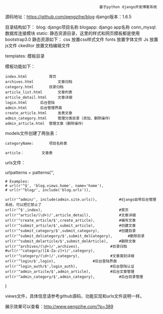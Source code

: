 
                                               基于python django开发博客系统
源码地址：https://github.com/pengzihe/blog
django版本：1.6.5

目录结构如下：
blog:  				django项目名称
blogapp:  			django app名称
conn_mysql:  			数据库连接模块
static: 			静态资源目录，这里的样式和网页模板都是使用bootstrap3.0
静态资源如下： 
css    				放置css样式文件
fonts  				放置字体文件
Js				放置js文件
ckeditor 			放置文档编辑文件

templates: 模板目录

模板功能如下：

	index.html     		首页 	 
	archives.html           文章归档 
	category.html 		目录归档
	article_list.html       文章列表
	article_detail.html  	文章详细
	login.html		后台登陆    
	admin.html 		后台管理界面
	create_article.html  	发表文章
	admin_category.html  	管理分类目录（添加、删除操作）
	admin_article.html 	管理文章（删除操作）
	
models文件创建了两张表：

	categoryName: 		项目名称表
	
	article： 		文章表

urls文件：


urlpatterns = patterns('',

    # Examples:
    # url(r'^$', 'blog.views.home', name='home'),
    # url(r'^blog/', include('blog.urls')),

    url(r'^admin/', include(admin.site.urls)),   		#django自带后台管理系统，可以把它禁止了
    url(r'^$',index),                            		#首页
    url(r'^article/(\d+)/',article_detail),      		#文章详细
    url(r'^create_article/$',create_article),   		#编写文章
    url(r'^submit_article/$',submit_article),			#创建文章	
    url(r'^submit_category/$',submit_category),			#创建目录
    url(r'^submit_delcategory/$',submit_delCategory),		#删除目录
    url(r'^submit_delarticle/$',submit_delArticle),		#删除文章
    url(r'^archives/(\d+)/',archives),				#目录归档
    #url(r'^category/([A-Za-z]+)/',category),
    url(r'^category/(\d+)/',category),				#文章类别详细
    url(r'^login/$',login),					#后台登陆界面
    url(r'^login_auth/$',login_auth),				#后台登陆认证
    url(r'^admin_article/$',admin_article),			#后台文章管理
    url(r'^admin_category/$',admin_category),			#后台目录管理
)

views文件，具体信息请参考github源码，功能实现和urls文件说明一样。

展示效果可以查看：http://www.pengzihe.com/?p=389

